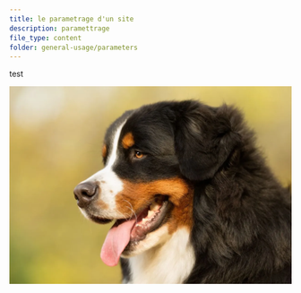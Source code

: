 ```yaml
---
title: le parametrage d'un site
description: paramettrage
file_type: content
folder: general-usage/parameters
---
```

test

![](1_contenu_1200x841_px_12_79f011f92a_poen1uwv7.webp)
